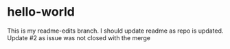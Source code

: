# hello-world
This is my readme-edits branch. I should update readme as repo is updated.
Update #2 as issue was not closed with the merge
